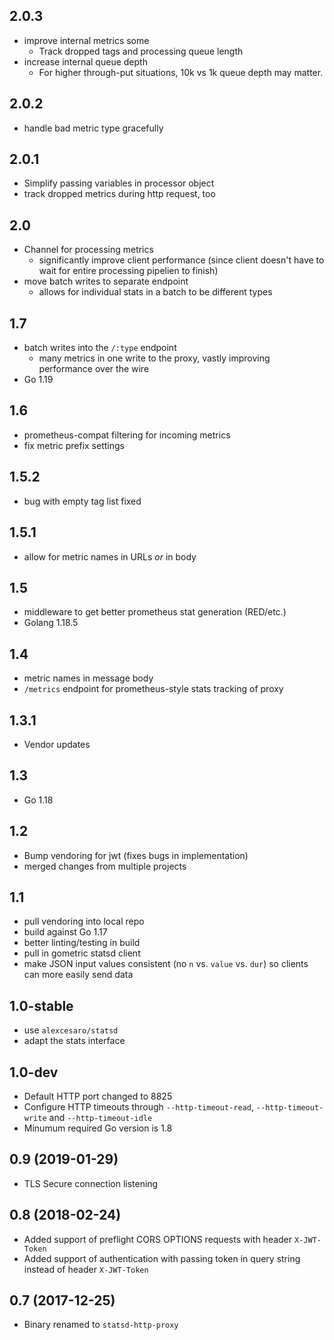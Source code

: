 ## 2.0.3
  * improve internal metrics some
    * Track dropped tags and processing queue length
  * increase internal queue depth
    * For higher through-put situations, 10k vs 1k queue depth may matter.

## 2.0.2
  * handle bad metric type gracefully

## 2.0.1
  * Simplify passing variables in processor object
  * track dropped metrics during http request, too

## 2.0
  * Channel for processing metrics
    * significantly improve client performance (since client doesn't have to wait for entire processing pipelien to finish)
  * move batch writes to separate endpoint
    * allows for individual stats in a batch to be different types

## 1.7
  * batch writes into the `/:type` endpoint
    * many metrics in one write to the proxy, vastly improving performance over the wire
  * Go 1.19

## 1.6
  * prometheus-compat filtering for incoming metrics
  * fix metric prefix settings

## 1.5.2
  * bug with empty tag list fixed

## 1.5.1
  * allow for metric names in URLs _or_ in body

## 1.5
  * middleware to get better prometheus stat generation (RED/etc.)
  * Golang 1.18.5

## 1.4
  * metric names in message body
  * `/metrics` endpoint for prometheus-style stats tracking of proxy

## 1.3.1
  * Vendor updates

## 1.3
  * Go 1.18

## 1.2
  * Bump vendoring for jwt (fixes bugs in implementation)
  * merged changes from multiple projects

## 1.1
  * pull vendoring into local repo
  * build against Go 1.17
  * better linting/testing in build
  * pull in gometric statsd client
  * make JSON input values consistent (no `n` vs. `value` vs. `dur`) so clients can more easily send data

## 1.0-stable
  * use `alexcesaro/statsd`
  * adapt the stats interface

## 1.0-dev
  * Default HTTP port changed to 8825
  * Configure HTTP timeouts through `--http-timeout-read`, `--http-timeout-write` and `--http-timeout-idle`
  * Minumum required Go version is 1.8

## 0.9 (2019-01-29)
  * TLS Secure connection listening

## 0.8 (2018-02-24)
  * Added support of preflight CORS OPTIONS requests with header `X-JWT-Token`
  * Added support of authentication with passing token in query string instead of header `X-JWT-Token`

## 0.7 (2017-12-25)
  * Binary renamed to `statsd-http-proxy`

